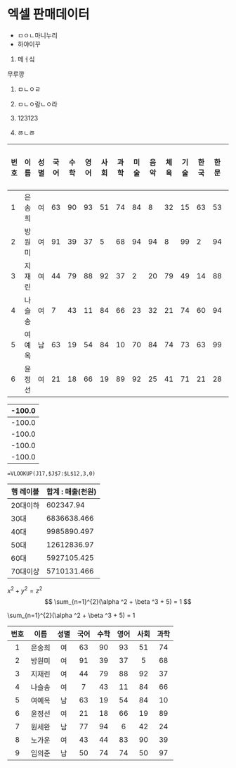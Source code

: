 # 엑셀 판매데이터
 - ㅁㅇㄴ마니누리
 - 하야이꾸

1. 메ㅓ싴


무루깡
1. ㅁㄴㅇㄹ

2. ㅁㄴㅇ람ㄴㅇ라



1. 123123
2. ㅀㄴㅀ

| 번호 | 이름  | 성별 | 국어 | 수학 | 영어 | 사회 | 과학 | 미술 | 음악 | 체육 | 기술 | 한국 | 한문 | 교양 | 총점 | 등급 | 등급(세부) |
| -- | --- | -- | -- | -- | -- | -- | -- | -- | -- | -- | -- | -- | -- | -- | -- | -- | ------ |
| 1  | 은송희 | 여  | 63 | 90 | 93 | 51 | 74 | 84 | 8  | 32 | 15 | 63 | 53 | 6  |    |    |        |
| 2  | 방원미 | 여  | 91 | 39 | 37 | 5  | 68 | 94 | 94 | 8  | 99 | 2  | 94 | 16 |    |    |        |
| 3  | 지재린 | 여  | 44 | 79 | 88 | 92 | 37 | 2  | 20 | 79 | 49 | 14 | 88 | 80 |    |    |        |
| 4  | 나슬송 | 여  | 7  | 43 | 11 | 84 | 66 | 23 | 32 | 21 | 74 | 60 | 94 | 75 |    |    |        |
| 5  | 여예옥 | 남  | 63 | 19 | 54 | 84 | 10 | 70 | 84 | 74 | 73 | 63 | 99 | 81 |    |    |        |
| 6  | 윤정선 | 여  | 21 | 18 | 66 | 19 | 89 | 92 | 25 | 41 | 71 | 21 | 28 | 14 |    |    |        |

| \-100.0 |
| ------- |
| \-100.0 |
| \-100.0 |
| \-100.0 |
| \-100.0 |

```
=VLOOKUP(J17,$J$7:$L$12,3,0)
```
| 행 레이블 | 합계 : 매출(천원) |
| ----- | ----------- |
| 20대이하 | 602347.94   |
| 30대   | 6836638.466 |
| 40대   | 9985890.497 |
| 50대   | 12612836.97 |
| 60대   | 5927105.425 |
| 70대이상 | 5710131.466 |

$x^2 + y^2 = z^2$
$$
\sum_{n=1}^{2}(\alpha ^2 + \beta ^3 + 5) = 1
$$

\sum_{n=1}^{2}(\alpha ^2 + \beta ^3 + 5) = 1

| **번호** | **이름** | **성별** | **국어** | **수학** | **영어** | **사회** | **과학** |
|:------:|:------:|:------:|:------:|:------:|:------:|:------:|:------:|
| 1      | 은송희    | 여      | 63     | 90     | 93     | 51     | 74     |
| 2      | 방원미    | 여      | 91     | 39     | 37     | 5      | 68     |
| 3      | 지재린    | 여      | 44     | 79     | 88     | 92     | 37     |
| 4      | 나슬송    | 여      | 7      | 43     | 11     | 84     | 66     |
| 5      | 여예옥    | 남      | 63     | 19     | 54     | 84     | 10     |
| 6      | 윤정선    | 여      | 21     | 18     | 66     | 19     | 89     |
| 7      | 원세완    | 남      | 77     | 94     | 6      | 42     | 24     |
| 8      | 노가운    | 여      | 43     | 44     | 83     | 90     | 39     |
| 9      | 임의준    | 남      | 50     | 74     | 74     | 50     | 97     |
